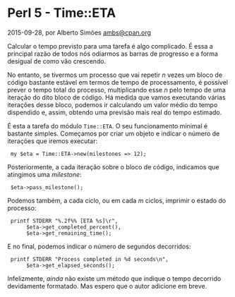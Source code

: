 
# Perl 5 - Time::ETA

 2015-09-28, por Alberto Simões <ambs@cpan.org>

Calcular o tempo previsto para uma tarefa é algo complicado. É
essa a principal razão de todos nós odiarmos as barras de progresso
e a forma desigual de como vão crescendo.

No entanto, se tivermos um processo que vai repetir *n* vezes um
bloco de código bastante estável em termos de tempo de processamento,
é possível prever o tempo total do processo, multiplicando esse *n*
pelo tempo de uma iteração do dito bloco de código. Há medida que
vamos executando várias iterações desse bloco, podemos ir calculando
um valor médio do tempo dispendido e, assim, obtendo uma previsão
mais real do tempo estimado.

É esta a tarefa do módulo `Time::ETA`. O seu funcionamento mínimal
é bastante simples. Começamos por criar um objeto e indicar o 
número de iterações que iremos executar:

     my $eta = Time::ETA->new(milestones => 12);

Posteriormente, a cada iteração sobre o bloco de código, indicamos
que atingimos uma *milestone*:

     $eta->pass_milestone();

Podemos também, a cada ciclo, ou em cada *m* ciclos, imprimir o estado
do processo:

     printf STDERR "%.2f%% [ETA %s]\r",
          $eta->get_completed_percent(),
          $eta->get_remaining_time();

E no final, podemos indicar o número de segundos decorridos:

     printf STDERR "Process completed in %d seconds\n",
          $eta->get_elapsed_seconds();

Infelizmente, *ainda* não existe um método que indique o tempo 
decorrido devidamente formatado. Mas espero que o autor adicione
em breve.


<img src="/imgs/raptor.png" style="display: none"/>

